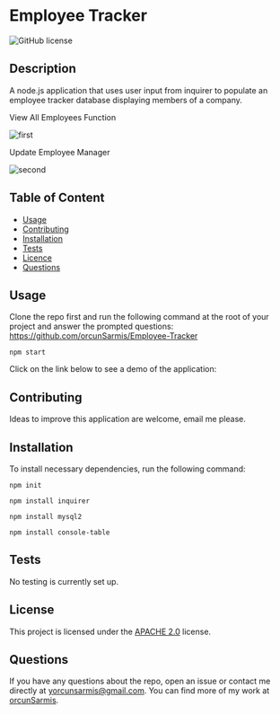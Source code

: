   # **Employee Tracker**

  ![GitHub license](https://img.shields.io/badge/license-APACHE2.0-blue.svg)
  
  ## Description 
  
  A node.js application that uses user input from inquirer to populate an employee tracker database displaying members of a company.
  
  View All Employees Function
  
  ![first](https://user-images.githubusercontent.com/79064464/171375185-5b6a3291-b23a-49c8-b775-36f8480624db.png)
  
  Update Employee Manager
  
  ![second](https://user-images.githubusercontent.com/79064464/171376140-b21c88a0-aa4b-4e33-a0fa-817f52e7a497.png)

  ## Table of Content

  * [Usage](#usage)
  * [Contributing](#contributing)
  * [Installation](#installation)
  * [Tests](#tests)
  * [Licence](#license)
  * [Questions](#questions)

  ## Usage

  Clone the repo first and run the following command at the root of your project and answer the prompted questions:
  https://github.com/orcunSarmis/Employee-Tracker
  ```
  npm start
  ```
  Click on the link below to see a demo of the application:
  
  ## Contributing

  Ideas to improve this application are welcome, email me please.

  ## Installation

  To install necessary dependencies, run the following command:
  ```
  npm init
  ```
  ```
  npm install inquirer
  ```
  ```
  npm install mysql2
  ```
  ```
  npm install console-table
  ```
 
  ## Tests

  No testing is currently set up.
  
  ## License

   This project is licensed under the [APACHE 2.0](https://www.apache.org/licenses/LICENSE-2.0) license. 

  ## Questions

  If you have any questions about the repo, open an issue or contact me directly at yorcunsarmis@gmail.com. You can find more of my work at [orcunSarmis](https://github.com/orcunSarmis/).
